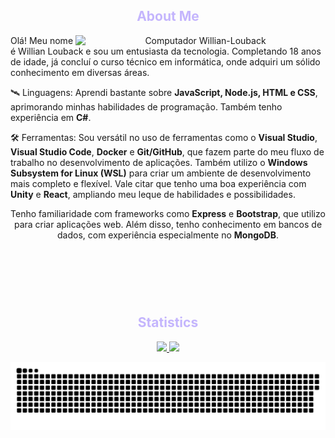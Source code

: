 <header>
  <h2 style='color: #c4b5fd' align='center'>About Me</h2>
  <img src="https://raw.githubusercontent.com/micaellimedeiros/micaellimedeiros/master/image/computer-illustration.png" min-width="400px" max-width="400px" width="400px" align="right" alt="Computador Willian-Louback">

  <p align="left"> 
    Olá! Meu nome é Willian Louback e sou um entusiasta da tecnologia. Completando 18 anos de idade, já concluí o curso técnico em informática, onde adquiri um sólido conhecimento em diversas áreas.
  </p>

  <p align="left">
    🛰️ Linguagens: Aprendi bastante sobre <strong>JavaScript, Node.js, HTML e CSS</strong>, aprimorando minhas habilidades de programação. Também tenho experiência em <strong>C#</strong>.
  </p>

  <p align="left">
    🛠️ Ferramentas: Sou versátil no uso de ferramentas como o <strong>
Visual Studio</strong>, <strong>Visual Studio Code</strong>, <strong>Docker</strong> e <strong>Git/GitHub</strong>, que fazem parte do meu fluxo de trabalho no desenvolvimento de aplicações. Também utilizo o <strong>Windows Subsystem for Linux (WSL)</strong> para criar um ambiente de desenvolvimento mais completo e flexível. Vale citar que tenho uma boa experiência com <strong>Unity</strong> e <strong>React</strong>, ampliando meu leque de habilidades e possibilidades.
  </p>
  
  <p>
    Tenho familiaridade com frameworks como <strong>Express</strong> e <strong>Bootstrap</strong>, que utilizo para criar aplicações web. Além disso, tenho conhecimento em bancos de dados, com experiência especialmente no <strong>MongoDB</strong>.
  </p>
  
</header><br></br>
<div align="center">
  <h2 style='color: #c4b5fd' align='center'>Statistics</h2>
  <a href="https://github.com/Willian-Louback/Willian-Louback/">
    <picture>
      <img height="165em" src="https://github-readme-stats.vercel.app/api?username=Willian-Louback&show_icons=true&theme=tokyonight&text_bold=false&count_private=true&ring_color=7733ff"/>
    </picture>
  </a>
  <a href="https://github.com/Willian-Louback/Willian-Louback/">
    <picture>
      <img height="165em" src="https://github-readme-stats.vercel.app/api/top-langs/?layout=compact&username=Willian-Louback&show_icons=true&theme=tokyonight&text_bold=false&count_private=true"/>
    </picture>
  </a>  
</div>  

![Snake animation](https://github.com/Willian-Louback/Willian-Louback/blob/output/github-contribution-grid-snake.svg)
